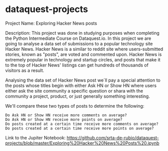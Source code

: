 # dataquest-projects

Project Name: Exploring Hacker News posts

Description: This project was done in studying purposes when completing the Python Intermediate Course on Dataquest.io. 
In this project we are going to analyse a data set of submissions to a popular technology site Hacker News. Hacker News is a similar to reddit site where users-submitted stories, known as "posts", are voted and commented upon. Hacker News is extremely popular in technology and startup circles, and posts that make it to the top of Hacker News' listings can get hundreds of thousands of visitors as a result.

Analysing the data set of Hacker News post we´ll pay a special attention to the posts whose titles begin with either Ask HN or Show HN where users either ask the site community a specific question or shara with the community a project, product, or just generally something interesting.

We'll compare these two types of posts to determine the following:

    Do Ask HN or Show HN receive more comments on average?
    Do Ask HN or Show HN receive more points on average?
    Do posts created at a certain time receive more comments on average?
    Do posts created at a certain time receive more points on average?



Link to the Jupiter Notebook: https://github.com/srta-de-rubio/dataquest-projects/blob/master/Exploring%20Hacker%20News%20Posts%20.ipynb
 
